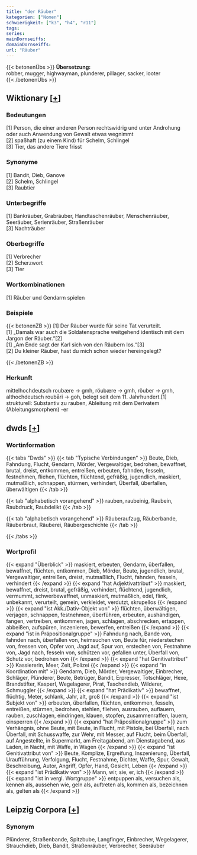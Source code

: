 ```yaml
---
title: "der Räuber"
kategorien: ["Nomen"]
schwierigkeit: ["k3", "h4", "r11"]
tags:
series:
mainDornseiffs:
domainDornseiffs:
url: "Räuber"
---
```


{{< betonenÜbs >}}
**Übersetzung:**  
robber, mugger, highwayman, plunderer, pillager, sacker, looter  
{{< /betonenÜbs >}}

## Wiktionary [[+](https://de.wiktionary.org/wiki/Räuber)]

### Bedeutungen
[1] Person, die einer anderen Person rechtswidrig und unter Androhung oder auch Anwendung von Gewalt etwas wegnimmt  
[2] spaßhaft (zu einem Kind) für Schelm, Schlingel  
[3] Tier, das andere Tiere frisst  

### Synonyme
[1] Bandit, Dieb, Ganove  
[2] Schelm, Schlingel  
[3] Raubtier  

### Unterbegriffe
[1] Bankräuber, Grabräuber, Handtaschenräuber, Menschenräuber, Seeräuber, Serienräuber, Straßenräuber  
[3] Nachträuber  

### Oberbegriffe
[1] Verbrecher  
[2] Scherzwort  
[3] Tier  

### Wortkombinationen
[1] Räuber und Gendarm spielen  

### Beispiele
{{< betonenZB >}}
[1] Der Räuber wurde für seine Tat verurteilt.  
[1] „Damals war auch die Soldatensprache weitgehend identisch mit dem Jargon der Räuber.“[2]  
[1] „Am Ende sagt der Karl sich von den Räubern los.“[3]  
[2] Du kleiner Räuber, hast du mich schon wieder hereingelegt?  

{{< /betonenZB >}}
### Herkunft
mittelhochdeutsch roubære → gmh, röubære → gmh, röuber → gmh, althochdeutsch roubāri → goh, belegt seit dem 11. Jahrhundert.[1]  
strukturell: Substantiv zu rauben, Ableitung mit dem Derivatem (Ableitungsmorphem) -er  



## dwds [[+](https://www.dwds.de/wb/Räuber)]

### Wortinformation
{{< tabs "Dwds" >}}
{{< tab "Typische Verbindungen" >}}
Beute, Dieb, Fahndung, Flucht, Gendarm, Mörder, Vergewaltiger, bedrohen, bewaffnet, brutal, dreist, entkommen, entreißen, erbeuten, fahnden, fesseln, festnehmen, fliehen, flüchten, flüchtend, gefräßig, jugendlich, maskiert, mutmaßlich, schnappen, stürmen, verhindert, Überfall, überfallen, überwältigen
{{< /tab >}}

{{< tab "alphabetisch vorangehend" >}}
rauben, raubeinig, Raubein, Raubdruck, Raubdelikt
{{< /tab >}}

{{< tab "alphabetisch vorangehend" >}}
Räuberaufzug, Räuberbande, Räuberbraut, Räuberei, Räubergeschichte
{{< /tab >}}

{{< /tabs >}}

### Wortprofil
{{< expand "Überblick" >}} maskiert, erbeuten, Gendarm, überfallen, bewaffnet, flüchten, entkommen, Dieb, Mörder, Beute, jugendlich, brutal, Vergewaltiger, entreißen, dreist, mutmaßlich, Flucht, fahnden, fesseln, verhindert {{< /expand >}}
{{< expand "hat Adjektivattribut" >}} maskiert, bewaffnet, dreist, brutal, gefräßig, verhindert, flüchtend, jugendlich, vermummt, schwerbewaffnet, unmaskiert, mutmaßlich, edel, flink, unbekannt, verurteilt, gemein, verkleidet, verdutzt, skrupellos {{< /expand >}}
{{< expand "ist Akk./Dativ-Objekt von" >}} flüchten, überwältigen, verjagen, schnappen, festnehmen, überführen, erbeuten, aushändigen, fangen, vertreiben, entkommen, jagen, schlagen, abschrecken, ertappen, abbeißen, aufspüren, inszenieren, bewerfen, entreißen {{< /expand >}}
{{< expand "ist in Präpositionalgruppe" >}} Fahndung nach, Bande von, fahnden nach, überfallen von, heimsuchen von, Beute für, niederstechen von, fressen von, Opfer von, Jagd auf, Spur von, erstechen von, Festnahme von, Jagd nach, fesseln von, schützen vor, gefallen unter, Überfall von, Schutz vor, bedrohen von {{< /expand >}}
{{< expand "hat Genitivattribut" >}} Kassiererin, Meer, Zeit, Polizei {{< /expand >}}
{{< expand "in Koordination mit" >}} Gendarm, Dieb, Mörder, Vergewaltiger, Einbrecher, Schläger, Plünderer, Beute, Betrüger, Bandit, Erpresser, Totschläger, Hexe, Brandstifter, Kasperl, Wegelagerer, Pirat, Taschendieb, Wilderer, Schmuggler {{< /expand >}}
{{< expand "hat Prädikativ" >}} bewaffnet, flüchtig, Meter, schlank, Jahr, alt, groß {{< /expand >}}
{{< expand "ist Subjekt von" >}} erbeuten, überfallen, flüchten, entkommen, fesseln, entreißen, stürmen, bedrohen, stehlen, fliehen, ausrauben, auflauern, rauben, zuschlagen, eindringen, klauen, stopfen, zusammenraffen, lauern, einsperren {{< /expand >}}
{{< expand "hat Präpositionalgruppe" >}} zum Verhängnis, ohne Beute, mit Beute, in Flucht, mit Pistole, bei Überfall, nach Überfall, mit Schusswaffe, zur Wehr, mit Messer, auf Flucht, beim Überfall, auf Angestellte, in Supermarkt, am Freitagabend, am Dienstagabend, aus Laden, in Nacht, mit Waffe, in Wagen {{< /expand >}}
{{< expand "ist Genitivattribut von" >}} Beute, Komplize, Ergreifung, Inszenierung, Überfall, Uraufführung, Verfolgung, Flucht, Festnahme, Dichter, Waffe, Spur, Gewalt, Beschreibung, Autor, Angriff, Opfer, Hand, Gesicht, Leben {{< /expand >}}
{{< expand "ist Prädikativ von" >}} Mann, wir, sie, er, ich {{< /expand >}}
{{< expand "ist in vergl. Wortgruppe" >}} entpuppen als, versuchen als, kennen als, aussehen wie, geln als, auftreten als, kommen als, bezeichnen als, gelten als {{< /expand >}}

## Leipzig Corpora [[+](https://corpora.uni-leipzig.de/en/res?word=Räuber&corpusId=deu_newscrawl-public_2018)]


### Synonym
Plünderer, Straßenbande, Spitzbube, Langfinger, Einbrecher, Wegelagerer, Strauchdieb, Dieb, Bandit, Straßenräuber, Verbrecher, Seeräuber

